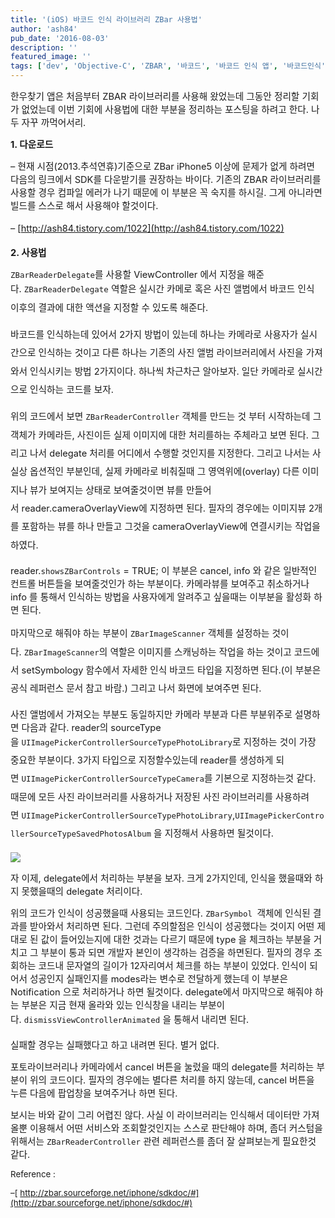 ```yaml
---
title: '(iOS) 바코드 인식 라이브러리 ZBar 사용법'
author: 'ash84'
pub_date: '2016-08-03'
description: ''
featured_image: ''
tags: ['dev', 'Objective-C', 'ZBAR', '바코드', '바코드 인식 앱', '바코드인식']
---
```



<span style="font-size: 11pt;">한우찾기 앱은 처음부터 ZBAR 라이브러리를 사용해 왔었는데 그동안 정리할 기회가 없었는데 이번 기회에 사용법에 대한 부분을 정리하는 포스팅을 하려고 한다. 나두 자꾸 까먹어서리. </span>

<span style="font-size: 11pt;">**1. 다운로드**</span>

<span style="font-size: 11pt;">– 현재 시점(2013.추석연휴)기준으로 ZBar iPhone5 이상에 문제가 없게 하려면 다음의 링크에서 SDK를 다운받기를 권장하는 바이다. 기존의 ZBAR 라이브러리를 사용할 경우 컴파일 에러가 나기 때문에 이 부분은 꼭 숙지를 하시길. 그게 아니라면 빌드를 스스로 해서 사용해야 할것이다. </span>

<span style="font-size: 14.545454025268555px; line-height: 26.363636016845703px;">– [http://ash84.tistory.com/1022](http://ash84.tistory.com/1022)</span>

<span style="font-size: 11pt;">**2. 사용법**</span>

<script src="https://gist.github.com/AhnSeongHyun/6639111.js"></script>

<span style="font-size: 11pt;">`ZBarReaderDelegate`를 사용할 ViewController 에서 지정을 해준다. </span><span style="font-size: 11pt; line-height: 2;">`ZBarReaderDelegate` </span><span style="font-size: 11pt; line-height: 2;">역할은 실시간 카메로 혹은 사진 앨범에서 바코드 인식 이후의 결과에 대한 액션을 지정할 수 있도록 해준다. </span>

<span style="font-size: 9pt; line-height: 2;">  
</span>

<span style="font-size: 11pt; line-height: 2;">바코드를 인식하는데 있어서 2가지 방법이 있는데 하나는 카메라로 사용자가 실시간으로 인식하는 것이고 다른 하나는 기존의 사진 앨범 라이브러리에서 사진을 가져와서 인식시키는 방법 2가지이다. 하나씩 차근차근 알아보자. 일단 카메라로 실시간으로 인식하는 코드를 보자. </span>

<span style="font-size: 9pt; line-height: 2;">  
</span>

<script src="https://gist.github.com/AhnSeongHyun/6639123.js"></script>

<span style="font-size: 9pt; line-height: 2;">  
</span>

<span style="font-size: 11pt; line-height: 2;">위의 코드에서 보면 `ZBarReaderController` 객체를 만드는 것 부터 시작하는데 그 객체가 카메라든, 사진이든 실제 이미지에 대한 처리를하는 주체라고 보면 된다. 그리고 나서 delegate 처리를 어디에서 수행할 것인지를 지정한다. 그리고 나서는 사실상 옵션적인 부분인데, 실제 카메라로 비춰질때 그 영역위에(overlay) 다른 이미지나 뷰가 보여지는 상태로 보여줄것이면 뷰를 만들어서 </span><span class="s1" style="font-size: 11pt; line-height: 2;">reader.</span><span style="font-size: 11pt; line-height: 2;">cameraOverlayView에 지정하면 된다. 필자의 경우에는 이미지뷰 2개를 포함하는 뷰를 하나 만들고 그것을 </span><span style="font-size: 11pt; line-height: 2;">cameraOverlayView에 연결시키는 작업을 하였다. </span>

<span style="font-size: 9pt; line-height: 2;">  
</span>

<span style="font-size: 11pt;"></span>

<span class="s1" style="font-size: 11pt;">reader.</span><span style="font-size: 11pt;">`showsZBarControls`</span><span class="s1" style="font-size: 11pt;"> = </span><span class="s2" style="font-size: 11pt;">TRUE</span><span class="s1" style="font-size: 11pt;">; 이 부분은 cancel, info 와 같은 일반적인 컨트롤 버튼들을 보여줄것인가 하는 부분이다. 카메라뷰를 보여주고 취소하거나 info 를 통해서 인식하는 방법을 사용자에게 알려주고 싶을때는 이부분을 활성화 하면 된다. </span>

<span class="s1">  
</span>

<span class="s1" style="font-size: 11pt;">마지막으로 해줘야 하는 부분이 </span><span style="font-size: 11pt; line-height: 2;">`ZBarImageScanner` 객체를 설정하는 것이다. </span><span style="font-size: 11pt; line-height: 2;">`ZBarImageScanner`의 역할은 이미지를 스캐닝하는 작업을 하는 것이고 코드에서 setSymbology 함수에서 자세한 인식 바코드 타입을 지정하면 된다.(이 부분은 공식 레퍼런스 문서 참고 바람.) 그리고 나서 화면에 보여주면 된다. </span>

<span style="font-size: 9pt; line-height: 2;">  
</span>

<script src="https://gist.github.com/AhnSeongHyun/6639180.js"></script>

<span style="font-size: 11pt;">사진 앨범에서 가져오는 부분도 동일하지만 카메라 부분과 다른 부분위주로 설명하면 다음과 같다. reader의 sourceType을 </span><span style="font-size: 11pt; line-height:2;">`UIImagePickerControllerSourceTypePhotoLibrary`로 지정하는 것이 가장 중요한 부분이다. 3가지 타입으로 지정할수있는데 reader를 생성하게 되면 </span><span style="font-size: 11pt; line-height: 2;">`UIImagePickerControllerSourceTypeCamera`를 기본으로 지정하는것 같다. 때문에 모든 사진 라이브러리를 사용하거나 저장된 사진 라이브러리를 사용하려면 </span><span style="font-size: 11pt; line-height: 2;">`UIImagePickerControllerSourceTypePhotoLibrary`,</span><span style="font-size: 11pt; line-height: 2;">`UIImagePickerControllerSourceTypeSavedPhotosAlbum` 을 지정해서 사용하면 될것이다. </span>

<span style="font-size: 9pt; line-height: 2;">  
</span>

![](http://ash84.net/wp-content/uploads/1/cfile8.uf.2703DD45523C70BC18BE3E.PNG)

<span style="font-size: 9pt; line-height: 2;">  
</span>

<script src="https://gist.github.com/AhnSeongHyun/6639211.js"></script>

<span style="font-size: 11pt;">자 이제, delegate에서 처리하는 부분을 보자. 크게 2가지인데, 인식을 했을때와 하지 못했을때의 delegate 처리이다. </span>

<script src="https://gist.github.com/AhnSeongHyun/6639432.js"></script>

<span style="font-size: 11pt;">위의 코드가 인식이 성공했을때 사용되는 코드인다. `ZBarSymbol `객체에 인식된 결과를 받아와서 처리하면 된다. 그런데 주의할점은 인식이 성공했다는 것이지 어떤 제대로 된 값이 들어있는지에 대한 것과는 다르기 때문에 type 을 체크하는 부분을 거치고 그 부분이 통과 되면 개발자 본인이 생각하는 검증을 하면된다. 필자의 경우 조회하는 코드내 문자열의 길이가 12자리여서 체크를 하는 부분이 있었다. 인식이 되어서 성공인지 실패인지를 modes라는 변수로 전달하게 했는데 이 부분은 Notification 으로 처리하거나 하면 될것이다. delegate에서 마지막으로 해줘야 하는 부분은 지금 현재 올라와 있는 인식창을 내리는 부분이다. </span><span style="font-size: 11pt; line-height: 2;">`dismissViewControllerAnimated` 을 통해서 내리면 된다. </span>

<span style="font-size: 9pt; line-height:2;">  
</span>

<script src="https://gist.github.com/AhnSeongHyun/6639412.js"></script>

<span style="font-size: 11pt;">실패할 경우는 실패했다고 하고 내려면 된다. 별거 없다. </span>

<script src="https://gist.github.com/AhnSeongHyun/6639405.js"></script>

<span style="font-size: 11pt;">포토라이브러리나 카메라에서 cancel 버튼을 눌렀을 때의 delegate를 처리하는 부분이 위의 코드이다. 필자의 경우에는 별다른 처리를 하지 않는데, cancel 버튼을 누른 다음에 팝업창을 보여주거나 하면 된다. </span>

<span style="font-size: 11pt;">보시는 바와 같이 그리 어렵진 않다. 사실 이 라이브러리는 인식해서 데이터만 가져올뿐 이용해서 어떤 서비스와 조회할것인지는 스스로 판단해야 하며, 좀더 커스텀을 위해서는 `ZBarReaderController` 관련 레퍼런스를 좀더 잘 살펴보는게 필요한것 같다. </span>

<span style="font-size: 10pt;">Reference : </span>

<span style="font-size: 10pt;">–[ http://zbar.sourceforge.net/iphone/sdkdoc/#](http://zbar.sourceforge.net/iphone/sdkdoc/#)</span>



